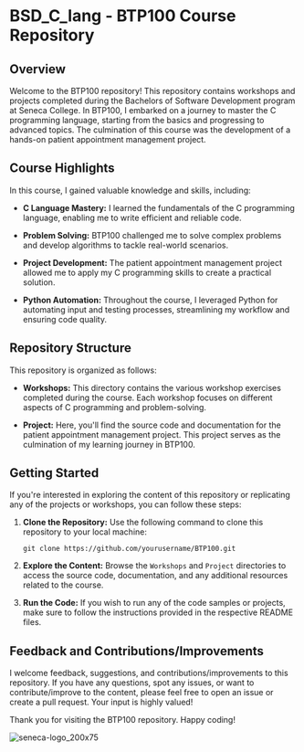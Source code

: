# BSD_C_lang - BTP100 Course Repository


## Overview

Welcome to the BTP100 repository! This repository contains workshops and projects completed during the Bachelors of Software Development program at Seneca College. In BTP100, I embarked on a journey to master the C programming language, starting from the basics and progressing to advanced topics. The culmination of this course was the development of a hands-on patient appointment management project.

## Course Highlights

In this course, I gained valuable knowledge and skills, including:

- **C Language Mastery:** I learned the fundamentals of the C programming language, enabling me to write efficient and reliable code.

- **Problem Solving:** BTP100 challenged me to solve complex problems and develop algorithms to tackle real-world scenarios.

- **Project Development:** The patient appointment management project allowed me to apply my C programming skills to create a practical solution.

- **Python Automation:** Throughout the course, I leveraged Python for automating input and testing processes, streamlining my workflow and ensuring code quality.

## Repository Structure

This repository is organized as follows:

- **Workshops:** This directory contains the various workshop exercises completed during the course. Each workshop focuses on different aspects of C programming and problem-solving.

- **Project:** Here, you'll find the source code and documentation for the patient appointment management project. This project serves as the culmination of my learning journey in BTP100.

## Getting Started

If you're interested in exploring the content of this repository or replicating any of the projects or workshops, you can follow these steps:

1. **Clone the Repository:** Use the following command to clone this repository to your local machine:

   ```
   git clone https://github.com/yourusername/BTP100.git
   ```

2. **Explore the Content:** Browse the `Workshops` and `Project` directories to access the source code, documentation, and any additional resources related to the course.

3. **Run the Code:** If you wish to run any of the code samples or projects, make sure to follow the instructions provided in the respective README files.

## Feedback and Contributions/Improvements 

I welcome feedback, suggestions, and contributions/improvements to this repository. If you have any questions, spot any issues, or want to contribute/improve to the content, please feel free to open an issue or create a pull request. Your input is highly valued!


Thank you for visiting the BTP100 repository. Happy coding!


![seneca-logo_200x75](https://github.com/preetDev004/BSD_C_language/assets/114741744/33db3c18-5e3f-411b-a5cc-40d6dcc437eb)
